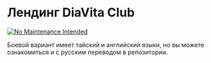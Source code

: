 # Лендинг DiaVita Club

[![No Maintenance Intended](http://unmaintained.tech/badge.svg)](http://unmaintained.tech/)


Боевой вариант имеет тайский и английский языки, но вы можете ознакомиться и с русским переводом в репозитории.
